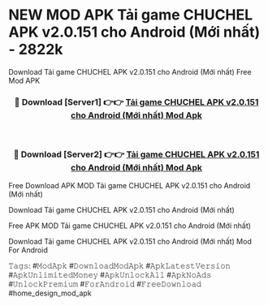# NEW MOD APK Tải game CHUCHEL APK v2.0.151 cho Android (Mới nhất) - 2822k
Download Tải game CHUCHEL APK v2.0.151 cho Android (Mới nhất) Free Mod APK

<div align="center">
<h3>🔴 Download [Server1] 👉👉 <a href="https://apk-comot.site?title=Tải_game_CHUCHEL_APK_v2.0.151_cho_Android_(Mới_nhất)">Tải game CHUCHEL APK v2.0.151 cho Android (Mới nhất) Mod Apk</a></h3><br>

<h3>🔴 Download [Server2] 👉👉 <a href="https://apk-comot.site?title=Tải_game_CHUCHEL_APK_v2.0.151_cho_Android_(Mới_nhất)">Tải game CHUCHEL APK v2.0.151 cho Android (Mới nhất) Mod Apk</a></h3>
</div>


Free Download APK MOD Tải game CHUCHEL APK v2.0.151 cho Android (Mới nhất)

Download Tải game CHUCHEL APK v2.0.151 cho Android (Mới nhất) 

Free APK MOD Tải game CHUCHEL APK v2.0.151 cho Android (Mới nhất) 

Download Tải game CHUCHEL APK v2.0.151 cho Android (Mới nhất) Mod For Android

𝚃𝚊𝚐𝚜: #𝙼𝚘𝚍𝙰𝚙𝚔 #𝙳𝚘𝚠𝚗𝚕𝚘𝚊𝚍𝙼𝚘𝚍𝙰𝚙𝚔 #𝙰𝚙𝚔𝙻𝚊𝚝𝚎𝚜𝚝𝚅𝚎𝚛𝚜𝚒𝚘𝚗 #𝙰𝚙𝚔𝚄𝚗𝚕𝚒𝚖𝚒𝚝𝚎𝚍𝙼𝚘𝚗𝚎𝚢 #𝙰𝚙𝚔𝚄𝚗𝚕𝚘𝚌𝚔𝙰𝚕𝚕 #𝙰𝚙𝚔𝙽𝚘𝙰𝚍𝚜 #𝚄𝚗𝚕𝚘𝚌𝚔𝙿𝚛𝚎𝚖𝚒𝚞𝚖 #𝙵𝚘𝚛𝙰𝚗𝚍𝚛𝚘𝚒𝚍 #𝙵𝚛𝚎𝚎𝙳𝚘𝚠𝚗𝚕𝚘𝚊𝚍 #home_design_mod_apk